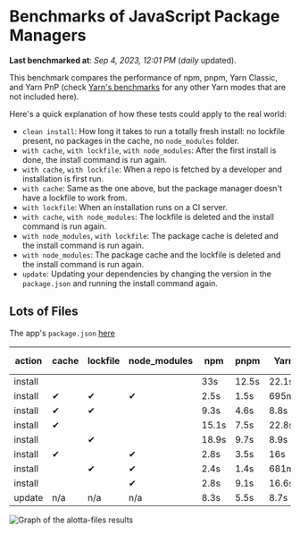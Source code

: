 # Benchmarks of JavaScript Package Managers

**Last benchmarked at**: _Sep 4, 2023, 12:01 PM_ (_daily_ updated).

This benchmark compares the performance of npm, pnpm, Yarn Classic, and Yarn PnP (check [Yarn's benchmarks](https://yarnpkg.com/benchmarks) for any other Yarn modes that are not included here).

Here's a quick explanation of how these tests could apply to the real world:

- `clean install`: How long it takes to run a totally fresh install: no lockfile present, no packages in the cache, no `node_modules` folder.
- `with cache`, `with lockfile`, `with node_modules`: After the first install is done, the install command is run again.
- `with cache`, `with lockfile`: When a repo is fetched by a developer and installation is first run.
- `with cache`: Same as the one above, but the package manager doesn't have a lockfile to work from.
- `with lockfile`: When an installation runs on a CI server.
- `with cache`, `with node_modules`: The lockfile is deleted and the install command is run again.
- `with node_modules`, `with lockfile`: The package cache is deleted and the install command is run again.
- `with node_modules`: The package cache and the lockfile is deleted and the install command is run again.
- `update`: Updating your dependencies by changing the version in the `package.json` and running the install command again.

## Lots of Files

The app's `package.json` [here](https://github.com/pnpm/pnpm.io/blob/main/benchmarks/fixtures/alotta-files/package.json)

| action  | cache | lockfile | node_modules| npm | pnpm | Yarn | Yarn PnP |
| ---     | ---   | ---      | ---         | --- | ---  | ---  | ---      |
| install |       |          |             | 33s | 12.5s | 22.1s | 20.2s |
| install | ✔     | ✔        | ✔           | 2.5s | 1.5s | 695ms | n/a |
| install | ✔     | ✔        |             | 9.3s | 4.6s | 8.8s | 668ms |
| install | ✔     |          |             | 15.1s | 7.5s | 22.8s | 15.2s |
| install |       | ✔        |             | 18.9s | 9.7s | 8.9s | 670ms |
| install | ✔     |          | ✔           | 2.8s | 3.5s | 16s | n/a |
| install |       | ✔        | ✔           | 2.4s | 1.4s | 681ms | n/a |
| install |       |          | ✔           | 2.8s | 9.1s | 16.6s | n/a |
| update  | n/a | n/a | n/a | 8.3s | 5.5s | 8.7s | 16.9s |

<img alt="Graph of the alotta-files results" src="/img/benchmarks/alotta-files.svg" />